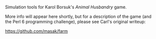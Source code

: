 Simulation tools for Karol Borsuk's _Animal Husbandry_ game.  

More info will appear here shortly, but for a description of the game (and the Perl 6 programming challenge), please see Carl's original writeup:
  
  https://github.com/masak/farm


